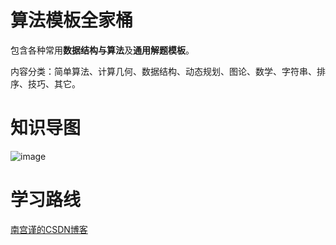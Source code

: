 # 算法模板全家桶

包含各种常用**数据结构与算法**及**通用解题模板**。

内容分类：简单算法、计算几何、数据结构、动态规划、图论、数学、字符串、排序、技巧、其它。

# 知识导图

![image](https://github.com/ZY16263646566679/Templates/assets/118327380/b3d29fc1-2e2e-4c1c-a16b-5a10a555a3e9)

# 学习路线

[南宫谨的CSDN博客](https://blog.csdn.net/weixin_74229477/article/details/134594920)